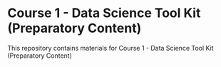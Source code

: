 ﻿# Course 1 - Data Science Tool Kit (Preparatory Content)

This repository contains materials for Course 1 - Data Science Tool Kit (Preparatory Content)
